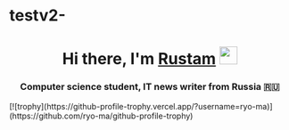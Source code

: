 # testv2-
<h1 align="center">Hi there, I'm <a href="https://vk.com/rustam_kuliev1" target="_blank">Rustam</a> 
<img src="https://github.com/blackcater/blackcater/raw/main/images/Clown.gif" height="32"/></h1>
<h3 align="center">Computer science student, IT news writer from Russia 🇷🇺</h3>
[![trophy](https://github-profile-trophy.vercel.app/?username=ryo-ma)](https://github.com/ryo-ma/github-profile-trophy)
